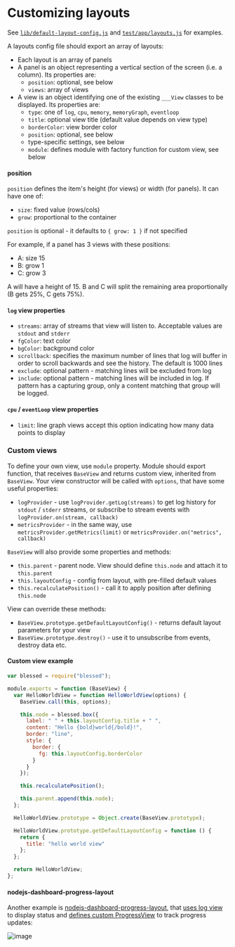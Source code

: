 # Customizing layouts

See [`lib/default-layout-config.js`](./lib/default-layout-config.js) and [`test/app/layouts.js`](./test/app/layouts.js) for examples.

A layouts config file should export an array of layouts:
- Each layout is an array of panels
- A panel is an object representing a vertical section of the screen (i.e. a column). Its properties are:
  - `position`: optional, see below
  - `views`: array of views
- A view is an object identifying one of the existing `___View` classes to be displayed. Its properties are:
  - `type`: one of `log`, `cpu`, `memory`, `memoryGraph`, `eventloop`
  - `title`: optional view title (default value depends on view type)
  - `borderColor`: view border color
  - `position`: optional, see below
  - type-specific settings, see below
  - `module`: defines module with factory function for custom view, see below

#### position

`position` defines the item's height (for views) or width (for panels). It can have one of:
- `size`: fixed value (rows/cols)
- `grow`: proportional to the container

`position` is optional - it defaults to `{ grow: 1 }` if not specified

For example, if a panel has 3 views with these positions:
- A: size 15
- B: grow 1
- C: grow 3

A will have a height of 15. B and C will split the remaining area proportionally (B gets 25%, C gets 75%).

#### `log` view properties

  - `streams`: array of streams that view will listen to. Acceptable values are `stdout` and `stderr`
  - `fgColor`: text color
  - `bgColor`: background color
  - `scrollback`: specifies the maximum number of lines that log will buffer in order to scroll backwards and see the history. The default is 1000 lines
  - `exclude`: optional pattern - matching lines will be excluded from log
  - `include`: optional pattern - matching lines will be included in log. If pattern has a capturing group, only a content matching that group will be logged.

#### `cpu` / `eventLoop` view properties
  - `limit`: line graph views accept this option indicating how many data points to display

### Custom views

To define your own view, use `module` property. Module should export function,
that receives `BaseView` and returns custom view, inherited from `BaseView`. Your view constructor will be called with `options`, that have some useful properties:
- `logProvider` - use `logProvider.getLog(streams)` to get log history for `stdout` / `stderr` streams, or subscribe to stream events with `logProvider.on(stream, callback)`
- `metricsProvider` - in the same way, use `metricsProvider.getMetrics(limit)` or `metricsProvider.on("metrics", callback)`

`BaseView` will also provide some properties and methods:
- `this.parent` - parent node. View should define `this.node` and attach it to `this.parent`
- `this.layoutConfig` - config from layout, with pre-filled default values
- `this.recalculatePosition()` - call it to apply position after defining `this.node`

View can override these methods:
- `BaseView.prototype.getDefaultLayoutConfig()` - returns default layout parameters for your view
- `BaseView.prototype.destroy()` - use it to unsubscribe from events, destroy data etc.

#### Custom view example

```js
var blessed = require("blessed");

module.exports = function (BaseView) {
  var HelloWorldView = function HelloWorldView(options) {
    BaseView.call(this, options);

    this.node = blessed.box({
      label: " " + this.layoutConfig.title + " ",
      content: "Hello {bold}world{/bold}!",
      border: "line",
      style: {
        border: {
          fg: this.layoutConfig.borderColor
        }
      }
    });

    this.recalculatePosition();

    this.parent.append(this.node);
  };

  HelloWorldView.prototype = Object.create(BaseView.prototype);

  HelloWorldView.prototype.getDefaultLayoutConfig = function () {
    return {
      title: "hello world view"
    };
  };

  return HelloWorldView;
};
```

#### nodejs-dashboard-progress-layout

Another example is [nodejs-dashboard-progress-layout](https://github.com/alexkuz/nodejs-dashboard-layout-progress), that [uses log view](https://github.com/alexkuz/nodejs-dashboard-layout-progress/blob/master/status-layout.js#L23) to display status and [defines custom ProgressView](https://github.com/alexkuz/nodejs-dashboard-layout-progress/blob/master/progress-view.js) to track progress updates:

![image](https://cloud.githubusercontent.com/assets/790659/23140845/e4bb1d52-f7c4-11e6-80b8-e456d9cd5628.png)
